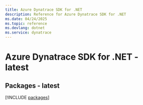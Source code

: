 ```yaml
---
title: Azure Dynatrace SDK for .NET
description: Reference for Azure Dynatrace SDK for .NET
ms.date: 04/24/2025
ms.topic: reference
ms.devlang: dotnet
ms.service: dynatrace
---
```

# Azure Dynatrace SDK for .NET - latest
## Packages - latest
[!INCLUDE [packages](dynatrace-index.md)]